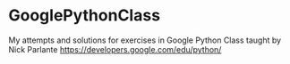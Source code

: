 # GooglePythonClass

My attempts and solutions for exercises in Google Python Class taught by Nick Parlante 
https://developers.google.com/edu/python/

